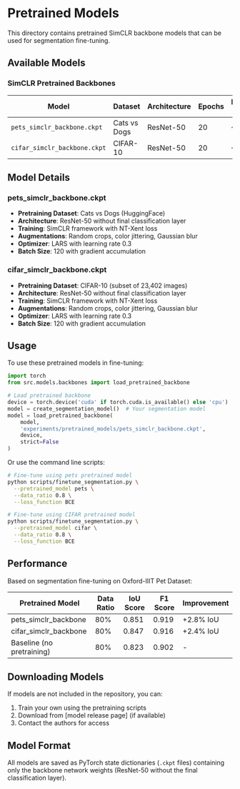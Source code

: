 # Pretrained Models

This directory contains pretrained SimCLR backbone models that can be used for segmentation fine-tuning.

## Available Models

### SimCLR Pretrained Backbones

| Model | Dataset | Architecture | Epochs | Download Size |
|-------|---------|-------------|---------|---------------|
| `pets_simclr_backbone.ckpt` | Cats vs Dogs | ResNet-50 | 20 | ~90MB |
| `cifar_simclr_backbone.ckpt` | CIFAR-10 | ResNet-50 | 20 | ~90MB |

## Model Details

### pets_simclr_backbone.ckpt
- **Pretraining Dataset**: Cats vs Dogs (HuggingFace)
- **Architecture**: ResNet-50 without final classification layer
- **Training**: SimCLR framework with NT-Xent loss
- **Augmentations**: Random crops, color jittering, Gaussian blur
- **Optimizer**: LARS with learning rate 0.3
- **Batch Size**: 120 with gradient accumulation

### cifar_simclr_backbone.ckpt
- **Pretraining Dataset**: CIFAR-10 (subset of 23,402 images)
- **Architecture**: ResNet-50 without final classification layer
- **Training**: SimCLR framework with NT-Xent loss
- **Augmentations**: Random crops, color jittering, Gaussian blur
- **Optimizer**: LARS with learning rate 0.3
- **Batch Size**: 120 with gradient accumulation

## Usage

To use these pretrained models in fine-tuning:

```python
import torch
from src.models.backbones import load_pretrained_backbone

# Load pretrained backbone
device = torch.device('cuda' if torch.cuda.is_available() else 'cpu')
model = create_segmentation_model()  # Your segmentation model
model = load_pretrained_backbone(
    model, 
    'experiments/pretrained_models/pets_simclr_backbone.ckpt',
    device,
    strict=False
)
```

Or use the command line scripts:

```bash
# Fine-tune using pets pretrained model
python scripts/finetune_segmentation.py \
  --pretrained_model pets \
  --data_ratio 0.8 \
  --loss_function BCE

# Fine-tune using CIFAR pretrained model
python scripts/finetune_segmentation.py \
  --pretrained_model cifar \
  --data_ratio 0.8 \
  --loss_function BCE
```

## Performance

Based on segmentation fine-tuning on Oxford-IIIT Pet Dataset:

| Pretrained Model | Data Ratio | IoU Score | F1 Score | Improvement |
|------------------|------------|-----------|----------|-------------|
| pets_simclr_backbone | 80% | 0.851 | 0.919 | +2.8% IoU |
| cifar_simclr_backbone | 80% | 0.847 | 0.916 | +2.4% IoU |
| Baseline (no pretraining) | 80% | 0.823 | 0.902 | - |

## Downloading Models

If models are not included in the repository, you can:

1. Train your own using the pretraining scripts
2. Download from [model release page] (if available)
3. Contact the authors for access

## Model Format

All models are saved as PyTorch state dictionaries (`.ckpt` files) containing only the backbone network weights (ResNet-50 without the final classification layer).